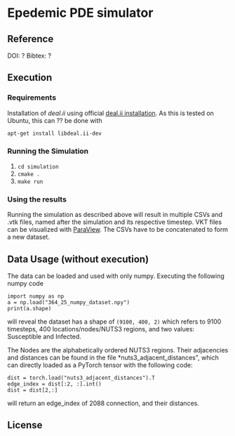 # Epedemic PDE simulator

## Reference
DOI: ? Bibtex: ? 

## Execution

### Requirements
Installation of *deal.ii* using official 
[deal.ii installation](https://dealii.org/download.html). As this is tested on 
Ubuntu, this can ?? be done with

```
apt-get install libdeal.ii-dev
```


### Running the Simulation

1. ``` cd simulation ```
2. ``` cmake . ```
3. ``` make run ```

### Using the results

Running the simulation as described above will result in multiple CSVs and .vtk
 files, named after the simulation and its respective timestep. VKT files can be
 visualized with 
[ParaView](https://gitlab.kitware.com/paraview/paraview/-/tree/master). The CSVs
 have to be concatenated to form a new dataset.

## Data Usage (without execution)
The data can be loaded and used with only numpy.
Executing the following numpy code

```
import numpy as np
a = np.load("364_25_numpy_dataset.npy")
print(a.shape)
```
will reveal the dataset has a shape of ``` (9100, 400, 2) ``` which refers
to 9100 timesteps, 400 locations/nodes/NUTS3 regions, and two values: 
Susceptible and Infected.

The Nodes are the alphabetically ordered NUTS3 regions. Their 
adjacencies and distances can be found in the file *nuts3_adjacent_distances", 
which can directly loaded as a PyTorch tensor with the
following code:


```
dist = torch.load("nuts3_adjacent_distances").T
edge_index = dist[:2, :].int()
dist = dist[2,:]
```

will return an edge_index of 2088 connection, and their distances. 



## License
